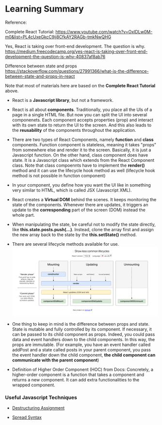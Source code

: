# Learning Summary

Reference:

Complete React Tutorial: https://www.youtube.com/watch?v=OxIDLw0M-m0&list=PL4cUxeGkcC9ij8CfkAY2RAGb-tmkNwQHG

Yes, React is taking over front-end development. The question is why. https://medium.freecodecamp.org/yes-react-is-taking-over-front-end-development-the-question-is-why-40837af8ab76


Difference between state and props
https://stackoverflow.com/questions/27991366/what-is-the-difference-between-state-and-props-in-react

Note that most of materials here are based on the **Complete React Tutorial** above.


* React is a **Javascript library**, but not a framework.

* React is all about **components**. Traditionally, you place all the UIs of a page in a single HTML file. But now you can split the UI into several componenets. Each component accepts properties (prop) and interact with its own state to return the UI to the screen. And this also leads to the **reusability** of the components throughout the application.

* There are two types of React Components, namely **function** and **class** components. Function component is stateless, meaning it takes "props" from somewhere else and render it to the screen. Basically, it is just a Javascript function. On the other hand, class component does have state. It is a Javascript class which extends from the React Component class. Note that class compoennts have to implement the **render()** method and it can use the lifecycle hook method as well (lifecycle hook method is not possible in function component)

* In your component, you define how you want the UI like in something very similar to HTML, which is called JSX (Javascript XML).

* React creates a **Virtual DOM** behind the scenes. It keeps monitoring the state of the components. Whenever there are updates, it triggers an update to the **corresponding** part of the screen (DOM) instead the whole part.

* When manipulating the state, be careful not to modify the state directly, like **this.state.posts.push(...)**. Instead, clone the array first and assign the new array back to the state by the **this.setState()** method.

* There are several lifecycle methods available for use.
![lifecycle](./lifecycle-react.png)

* One thing to keep in mind is the difference between props and state. State is mutable and fully controlled by its component. If necessary, it can be passed to its child component as props. Indeed, you could pass data and event handlers down to the child components. In this way, the props are immutable. (For example, you have an event handler called addPost and a state called posts in your parent component, you pass the event handler down the child component, **the child component can communicate with the parent component**)

* Definition of Higher Order Component (HOC) from Docs: Concretely, a higher-order component is a function that takes a component and returns a new component. It can add extra functionalities to the wrapped component.

### Useful Javascript Techniques

* [Destructuring Assignment](https://developer.mozilla.org/en-US/docs/Web/JavaScript/Reference/Operators/Destructuring_assignment)

* [Spread Syntax](https://developer.mozilla.org/en-US/docs/Web/JavaScript/Reference/Operators/Spread_syntax)